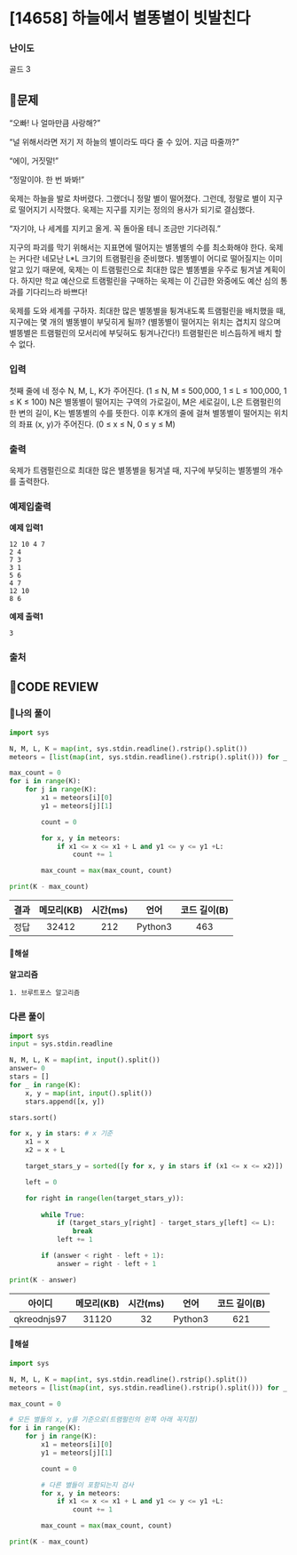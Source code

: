 # [14658] 하늘에서 별똥별이 빗발친다

### **난이도**
골드 3
## **📝문제**
“오빠! 나 얼마만큼 사랑해?”

“널 위해서라면 저기 저 하늘의 별이라도 따다 줄 수 있어. 지금 따줄까?”

“에이, 거짓말!”

“정말이야. 한 번 봐봐!”

욱제는 하늘을 발로 차버렸다. 그랬더니 정말 별이 떨어졌다. 그런데, 정말로 별이 지구로 떨어지기 시작했다. 욱제는 지구를 지키는 정의의 용사가 되기로 결심했다.

“자기야, 나 세계를 지키고 올게. 꼭 돌아올 테니 조금만 기다려줘.”

지구의 파괴를 막기 위해서는 지표면에 떨어지는 별똥별의 수를 최소화해야 한다. 욱제는 커다란 네모난 L*L 크기의 트램펄린을 준비했다. 별똥별이 어디로 떨어질지는 이미 알고 있기 때문에, 욱제는 이 트램펄린으로 최대한 많은 별똥별을 우주로 튕겨낼 계획이다. 하지만 학교 예산으로 트램펄린을 구매하는 욱제는 이 긴급한 와중에도 예산 심의 통과를 기다리느라 바쁘다!

욱제를 도와 세계를 구하자. 최대한 많은 별똥별을 튕겨내도록 트램펄린을 배치했을 때, 지구에는 몇 개의 별똥별이 부딪히게 될까? (별똥별이 떨어지는 위치는 겹치지 않으며 별똥별은 트램펄린의 모서리에 부딪혀도 튕겨나간다!) 트램펄린은 비스듬하게 배치 할 수 없다.
### **입력**
첫째 줄에 네 정수 N, M, L, K가 주어진다. (1 ≤ N, M ≤ 500,000, 1 ≤ L ≤ 100,000, 1 ≤ K ≤ 100) N은 별똥별이 떨어지는 구역의 가로길이, M은 세로길이, L은 트램펄린의 한 변의 길이, K는 별똥별의 수를 뜻한다. 이후 K개의 줄에 걸쳐 별똥별이 떨어지는 위치의 좌표 (x, y)가 주어진다. (0 ≤ x ≤ N, 0 ≤ y ≤ M)
### **출력**
욱제가 트램펄린으로 최대한 많은 별똥별을 튕겨낼 때, 지구에 부딪히는 별똥별의 개수를 출력한다.
### **예제입출력**

**예제 입력1**

```
12 10 4 7
2 4
7 3
3 1
5 6
4 7
12 10
8 6
```

**예제 출력1**

```
3
```

### **출처**

## **🧐CODE REVIEW**

### **🧾나의 풀이**

```python
import sys

N, M, L, K = map(int, sys.stdin.readline().rstrip().split())
meteors = [list(map(int, sys.stdin.readline().rstrip().split())) for _ in range(K)]

max_count = 0
for i in range(K):
    for j in range(K):
        x1 = meteors[i][0]
        y1 = meteors[j][1]

        count = 0

        for x, y in meteors:
            if x1 <= x <= x1 + L and y1 <= y <= y1 +L:
                count += 1

        max_count = max(max_count, count)

print(K - max_count)
```

결과	| 메모리(KB) |	시간(ms) |	언어 |	코드 길이(B)
:----:|:-----:|:-----:|:-----:|:--------:
정답|32412|212|Python3|463
#### **📝해설**

**알고리즘**
```
1. 브루트포스 알고리즘
```

### **다른 풀이**

```python
import sys
input = sys.stdin.readline

N, M, L, K = map(int, input().split())
answer= 0
stars = []
for _ in range(K):
    x, y = map(int, input().split())
    stars.append([x, y])

stars.sort()

for x, y in stars: # x 기준
    x1 = x
    x2 = x + L

    target_stars_y = sorted([y for x, y in stars if (x1 <= x <= x2)])

    left = 0

    for right in range(len(target_stars_y)):
        
        while True:
            if (target_stars_y[right] - target_stars_y[left] <= L):
                break
            left += 1

        if (answer < right - left + 1):
            answer = right - left + 1

print(K - answer)
```

아이디 | 메모리(KB) |	시간(ms) |	언어 |	코드 길이(B) 
:-----:|:-----:|:-----:|:----:|:--------:
qkreodnjs97|31120|32|Python3|621
#### **📝해설**

```python
import sys

N, M, L, K = map(int, sys.stdin.readline().rstrip().split())
meteors = [list(map(int, sys.stdin.readline().rstrip().split())) for _ in range(K)]

max_count = 0

# 모든 별들의 x, y를 기준으로(트램펄린의 왼쪽 아래 꼭지점)
for i in range(K):
    for j in range(K):
        x1 = meteors[i][0]
        y1 = meteors[j][1]

        count = 0

        # 다른 별들이 포함되는지 검사
        for x, y in meteors:
            if x1 <= x <= x1 + L and y1 <= y <= y1 +L:
                count += 1

        max_count = max(max_count, count)

print(K - max_count)
```
